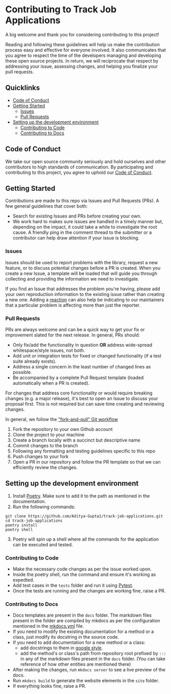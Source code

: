 # Contributing to Track Job Applications

A big welcome and thank you for considering contributing to this project!

Reading and following these guidelines will help us make the contribution process easy and effective for everyone involved. It also communicates that you agree to respect the time of the developers managing and developing these open source projects. In return, we will reciprocate that respect by addressing your issue, assessing changes, and helping you finalize your pull requests.

## Quicklinks

* [Code of Conduct](#code-of-conduct)
* [Getting Started](#getting-started)
    * [Issues](#issues)
    * [Pull Requests](#pull-requests)
* [Setting up the development environment](#setting-up-the-development-environment)
  * [Contributing to Code](#contributing-to-code)
  * [Contributing to Docs](#contributing-to-docs)

## Code of Conduct

We take our open source community seriously and hold ourselves and other contributors to high standards of communication. By participating and contributing to this project, you agree to uphold our [Code of Conduct](https://github.com/Aditya-Gupta/job-application-cli/blob/main/CODE_OF_CONDUCT.md).

## Getting Started

Contributions are made to this repo via Issues and Pull Requests (PRs). A few general guidelines that cover both:

- Search for existing Issues and PRs before creating your own.
- We work hard to makes sure issues are handled in a timely manner but, depending on the impact, it could take a while to investigate the root cause. A friendly ping in the comment thread to the submitter or a contributor can help draw attention if your issue is blocking.

### Issues

Issues should be used to report problems with the library, request a new feature, or to discuss potential changes before a PR is created. When you create a new Issue, a template will be loaded that will guide you through collecting and providing the information we need to investigate.

If you find an Issue that addresses the problem you're having, please add your own reproduction information to the existing issue rather than creating a new one. Adding a [reaction](https://github.blog/2016-03-10-add-reactions-to-pull-requests-issues-and-comments/) can also help be indicating to our maintainers that a particular problem is affecting more than just the reporter.

### Pull Requests

PRs are always welcome and can be a quick way to get your fix or improvement slated for the next release. In general, PRs should:

- Only fix/add the functionality in question **OR** address wide-spread whitespace/style issues, not both.
- Add unit or integration tests for fixed or changed functionality (if a test suite already exists).
- Address a single concern in the least number of changed lines as possible.
- Be accompanied by a complete Pull Request template (loaded automatically when a PR is created).

For changes that address core functionality or would require breaking changes (e.g. a major release), it's best to open an Issue to discuss your proposal first. This is not required but can save time creating and reviewing changes.

In general, we follow the ["fork-and-pull" Git workflow](https://github.com/susam/gitpr)

1. Fork the repository to your own Github account
2. Clone the project to your machine
3. Create a branch locally with a succinct but descriptive name
4. Commit changes to the branch
5. Following any formatting and testing guidelines specific to this repo
6. Push changes to your fork
7. Open a PR in our repository and follow the PR template so that we can efficiently review the changes.

## Setting up the development environment

1. Install [Poetry](https://python-poetry.org/docs/#installation). Make sure to add it to the path as mentioned in the documentation.
2. Run the following commands:
```commandline
git clone https://github.com/Aditya-Gupta1/track-job-applications.git
cd track-job-applications
poetry install
poetry shell
```
3. Poetry will spin up a shell where all the commands for the application can be executed and tested.

### Contributing to Code

* Make the necessary code changes as per the issue worked upon.
* Inside the poetry shell, run the command and ensure it's working as expedted.
* Add test cases in the `tests` folder and run it using [Pytest](https://docs.pytest.org/en/7.2.x/).
* Once the tests are running and the changes are working fine, raise a PR.

### Contributing to Docs

* Docs templates are present in the `docs` folder. The markdown files present in the folder are compiled by mkdocs as per the configuration mentioned in the [mkdocs.yml]() file.
* If you need to modify the existing documentation for a method or a class, just modify its docstring in the source code.
* If you need to add documentation for a new method or a class:
  * add docstrings to them in [google style](https://sphinxcontrib-napoleon.readthedocs.io/en/latest/example_google.html).
  * add the method's or class's path from repository root prefixed by `:::` in any of the markdown files present in the `docs` folder. (You can take reference of how other entities are mentioned there)
* After making the changes, run `mkdocs server` to see a live preview of the docs.  
* Run `mkdocs build` to generate the website elements in the `site` folder.
* If everything looks fine, raise a PR.
